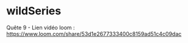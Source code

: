 # wildSeries

Quête 9 - Lien vidéo loom : https://www.loom.com/share/53d1e2677333400c8159ad51c4c09dac

